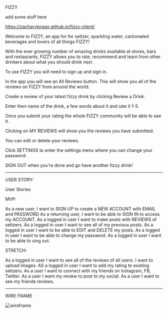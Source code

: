 FIZZY

add some stuff here

https://zacharykogan.github.io/fizzy-client/

Welcome to FIZZY, an app for for seltzer, sparkling water, carbonated beverages and lovers of all things FIZZY!

With the ever growing number of amazing drinks available at stores, bars and restaurants, FIZZY allows you to rate, recommend and learn from other drinkers about what you should drink next.

To use FIZZY you will need to sign up and sign in.

In the app you will see an All Reviews button. This will show you all of the reviews on FIZZY from around the world.

Create a review of your latest fizzy drink by clicking Review a Drink.

Enter then name of the drink, a few words about it and rate it 1-5.

Once you submit your rating the whole FIZZY community will be able to see it.

Clicking on MY REVIEWS will show you the reviews you have submitted.

You can edit or delete your reviews. 

Click SETTINGS to enter the settings menu where you can change your password.

SIGN OUT when you're done and go have another fizzy drink!



--------------------------------------------------------------------




USER STORY:



User Stories

MVP:

As a new user, I want to SIGN UP to create a NEW ACCOUNT with EMAIL and PASSWORD
As a returning user, I want to be able to SIGN IN to access my ACCOUNT.
As a logged in user I want to make posts with REVIEWS of seltzers.
As a logged in user I want to see all of my previous posts.
As a logged in user I want to be able to EDIT and DELETE my posts.
As a logged in user I want to be able to change my password.
As a logged in user I want to be able to sing out.

STRETCH:

As a logged in user I want to see all of the reviews of all users.
I want to upload images.
AS a logged in user I want to add my rating to existing seltzers.
As a user I want to connect with my friends on Instagram, FB, Twitter.
As a user I want my review to post to my social.
As a user I want to see my friends reviews.

--------------------------------------------------------------
WIRE FRAME

![wireframe](https://media.git.generalassemb.ly/user/37208/files/4d5e6780-f5cf-11eb-8f66-b389646a17b3)
